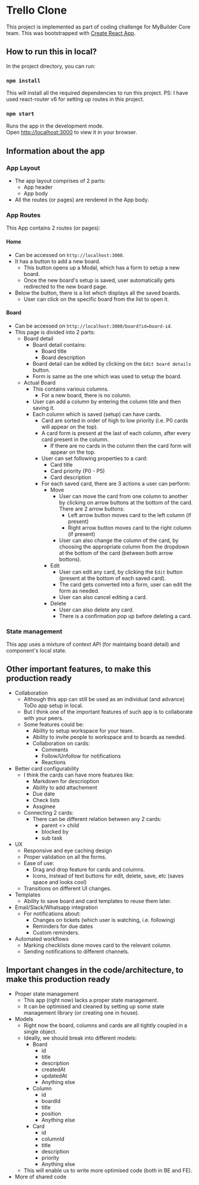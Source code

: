 # Trello Clone

This project is implemented as part of coding challenge for MyBuilder Core team. This was bootstrapped with [Create React App](https://github.com/facebook/create-react-app).

## How to run this in local?

In the project directory, you can run:

### `npm install`

This will install all the required dependencies to run this project.
PS: I have used react-router v6 for setting up routes in this project.

### `npm start`

Runs the app in the development mode.\
Open [http://localhost:3000](http://localhost:3000) to view it in your browser.

## Information about the app

### App Layout

- The app layout comprises of 2 parts:
    - App header
    - App body
- All the routes (or pages) are rendered in the App body.

### App Routes

This App contains 2 routes (or pages):
#### Home

- Can be accessed on `http://localhost:3000`.
- It has a button to add a new board.
    - This button opens up a Modal, which has a form to setup a new board.
    - Once the new board's setup is saved, user automatically gets redirected to the new board page.
- Below the button, there is a list which displays all the saved boards.
    - User can click on the specific board from the list to open it.

#### Board

- Can be accessed on `http://localhost:3000/board?id=board-id`.
- This page is divided into 2 parts:
    - Board detail
        - Board detail contains:
            - Board title
            - Board description
        - Board detail can be edited by clicking on the `Edit board details` button.
        - Form is same as the one which was used to setup the board.
    - Actual Board
        - This contains various columns.
            - For a new board, there is no column.
        - User can add a column by entering the column title and then saving it.
        - Each column which is saved (setup) can have cards.
            - Card are sorted in order of high to low priority (i.e. P0 cards will appear on the top).
            - A card form is present at the last of each column, after every card present in the column.
                - If there are no cards in the column then the card form will appear on the top.
            - User can set following properties to a card:
                - Card title
                - Card priority (P0 - P5)
                - Card description
            - For each saved card, there are 3 actions a user can perform:
                - Move
                    - User can move the card from one column to another by clicking on arrow buttons at the bottom of the card. There are 2 arrow buttons:
                        - Left arrow button moves card to the left column (if present)
                        - Right arrow button moves card to the right column (if present)
                    - User can also change the column of the card, by choosing the appropriate column from the dropdown at the bottom of the card (between both arrow bottons).
                - Edit
                    - User can edit any card, by clicking the `Edit` button (present at the bottom of each saved card).
                    - The card gets converted into a form, user can edit the form as needed.
                    - User can also cancel editing a card.
                - Delete
                    - User can also delete any card.
                    - There is a confirmation pop up before deleting a card.
### State management

This app uses a mixture of context API (for maintaing board detail) and component's local state.

## Other important features, to make this production ready

- Collaboration
    - Although this app can still be used as an individual (and advance) ToDo app setup in local.
    - But I think one of the important features of such app is to collaborate with your peers.
    - Some features could be:
        - Ability to setup workspace for your team.
        - Ability to invite people to workspace and to boards as needed.
        - Collaboration on cards:
            - Comments
            - Follow/Unfollow for notifications
            - Reactions
- Better card configurability
    - I think the cards can have more features like:
        - Markdown for descrioption
        - Ability to add attachement
        - Due date
        - Check lists
        - Assginee
    - Connecting 2 cards:
        - There can be different relation between any 2 cards:
            - parent <> child
            - blocked by
            - sub task
- UX
    - Responsive and eye caching design
    - Proper validation on all the forms.
    - Ease of use:
        - Drag and drop feature for cards and columns.
        - Icons, instead of text buttons for edit, delete, save, etc (saves space and looks cool)
    - Transitions on different UI changes.
- Templates
    - Ability to save board and card templates to reuse them later.
- Email/Slack/Whatsapp integration
    - For notifications about:
        - Changes on tickets (which user is watching, i.e. following)
        - Reminders for due dates
        - Custom reminders.
- Automated workflows
    - Marking checklists done moves card to the relevant column.
    - Sending notifications to different channels.


## Important changes in the code/architecture, to make this production ready

- Proper state management
    - This app (right now) lacks a proper state management.
    - It can be optimised and cleaned by setting up some state management library (or creating one in house).
- Models
    - Right now the board, columns and cards are all tightly coupled in a single object.
    - Ideally, we should break into different models:
        - Board
            - id
            - title
            - description
            - createdAt
            - updatedAt
            - Anything else
        - Column
            - id
            - boardId
            - title
            - position
            - Anything else
        - Card
            - id
            - columnId
            - title
            - description
            - priority
            - Anything else
    - This will enable us to write more optimised code (both in BE and FE).
- More of shared code
